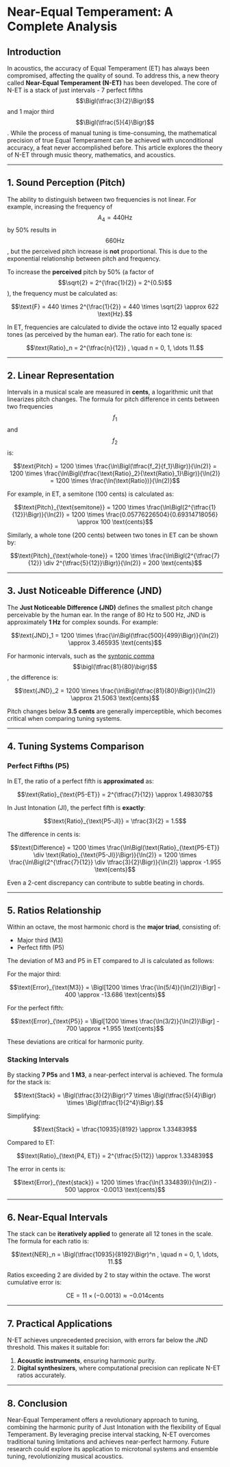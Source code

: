 # Near-Equal Temperament: A Complete Analysis

## Introduction

In acoustics, the accuracy of Equal Temperament (ET) has always been compromised, affecting the quality of sound. To address this, a new theory called **Near-Equal Temperament (N-ET)** has been developed. The core of N-ET is a stack of just intervals - 7 perfect fifths $$\Bigl(\tfrac{3}{2}\Bigr)$$ and 1 major third $$\Bigl(\tfrac{5}{4}\Bigr)$$. While the process of manual tuning is time-consuming, the mathematical precision of true Equal Temperament can be achieved with unconditional accuracy, a feat never accomplished before. This article explores the theory of N-ET through music theory, mathematics, and acoustics.

---

## 1. Sound Perception (Pitch)

The ability to distinguish between two frequencies is not linear. For example, increasing the frequency of $$A_4 = 440 \text{Hz}$$ by 50% results in $$660 \text{Hz}$$, but the perceived pitch increase is **not** proportional. This is due to the exponential relationship between pitch and frequency.

To increase the **perceived** pitch by 50% (a factor of $$\sqrt{2} = 2^{\frac{1}{2}} = 2^{0.5}$$), the frequency must be calculated as:

```math
\text{F} = 440 \times 2^{\frac{1}{2}} = 440 \times \sqrt{2} \approx 622 \text{Hz}.
```

In ET, frequencies are calculated to divide the octave into 12 equally spaced tones (as perceived by the human ear). The ratio for each tone is:

```math
\text{Ratio}_n = 2^{\tfrac{n}{12}} , \quad n = 0, 1, \dots 11.
```

---

## 2. Linear Representation

Intervals in a musical scale are measured in **cents**, a logarithmic unit that linearizes pitch changes. The formula for pitch difference in cents between two frequencies $$f_1$$ and $$f_2$$ is:

```math
\text{Pitch} 
= 1200 \times \frac{\ln\Bigl(\tfrac{f_2}{f_1}\Bigr)}{\ln(2)} 
= 1200 \times \frac{\ln\Bigl(\tfrac{\text{Ratio}_2}{\text{Ratio}_1}\Bigr)}{\ln(2)} 
= 1200 \times \frac{\ln(\text{Ratio})}{\ln(2)}
```

For example, in ET, a semitone (100 cents) is calculated as:

```math
\text{Pitch}_{\text{semitone}} 
= 1200 \times \frac{\ln\Bigl(2^{\tfrac{1}{12}}\Bigr)}{\ln(2)} 
= 1200 \times \frac{0.05776226504}{0.69314718056} 
\approx 100 \text{cents}
```

Similarly, a whole tone (200 cents) between two tones in ET can be shown by:

```math
\text{Pitch}_{\text{whole-tone}} 
= 1200 \times \frac{\ln\Bigl(2^{\tfrac{7}{12}} \div 2^{\tfrac{5}{12}}\Bigr)}{\ln(2)} 
= 200 \text{cents}
```

---

## 3. Just Noticeable Difference (JND)

The **Just Noticeable Difference (JND)** defines the smallest pitch change perceivable by the human ear. In the range of 80 Hz to 500 Hz, JND is approximately **1 Hz** for complex sounds. For example:

```math
\text{JND}_1 = 1200 \times \frac{\ln\Bigl(\tfrac{500}{499}\Bigr)}{\ln(2)} \approx 3.465935 \text{cents}
```

For harmonic intervals, such as the [syntonic comma](https://en.wikipedia.org/wiki/Syntonic_comma) $$\bigl(\tfrac{81}{80}\bigr)$$, the difference is:

```math
\text{JND}_2 = 1200 \times \frac{\ln\Bigl(\tfrac{81}{80}\Bigr)}{\ln(2)} \approx 21.5063 \text{cents}
```

Pitch changes below **3.5 cents** are generally imperceptible, which becomes critical when comparing tuning systems.

---

## 4. Tuning Systems Comparison

### Perfect Fifths (P5)

In ET, the ratio of a perfect fifth is **approximated** as:

```math
\text{Ratio}_{\text{P5-ET}} = 2^{\tfrac{7}{12}} \approx 1.498307
```

In Just Intonation (JI), the perfect fifth is **exactly**:

```math
\text{Ratio}_{\text{P5-JI}} = \tfrac{3}{2} = 1.5
```

The difference in cents is:

```math
\text{Difference} = 1200 \times \frac{\ln\Bigl(\text{Ratio}_{\text{P5-ET}} \div \text{Ratio}_{\text{P5-JI}}\Bigr)}{\ln(2)}
= 1200 \times \frac{\ln\Bigl(2^{\tfrac{7}{12}} \div \tfrac{3}{2}\Bigr)}{\ln(2)} \approx -1.955 \text{cents}
```

Even a 2-cent discrepancy can contribute to subtle beating in chords.

---

## 5. Ratios Relationship

Within an octave, the most harmonic chord is the **major triad**, consisting of:

- Major third (M3)
- Perfect fifth (P5)

The deviation of M3 and P5 in ET compared to JI is calculated as follows:

For the major third:

```math
\text{Error}_{\text{M3}} = \Bigl[1200 \times \frac{\ln(5/4)}{\ln(2)}\Bigr] - 400 \approx -13.686 \text{cents}
```

For the perfect fifth:

```math
\text{Error}_{\text{P5}} = \Bigl[1200 \times \frac{\ln(3/2)}{\ln(2)}\Bigr] - 700 \approx +1.955 \text{cents}
```

These deviations are critical for harmonic purity.

### Stacking Intervals

By stacking **7 P5s** and **1 M3**, a near-perfect interval is achieved. The formula for the stack is:

```math
\text{Stack} = \Bigl(\tfrac{3}{2}\Bigr)^7 \times \Bigl(\tfrac{5}{4}\Bigr) \times \Bigl(\tfrac{1}{2^4}\Bigr).
```

Simplifying:

```math
\text{Stack} = \tfrac{10935}{8192} \approx 1.334839
```

Compared to ET:

```math
\text{Ratio}_{\text{P4, ET}} = 2^{\tfrac{5}{12}} \approx 1.334839
```

The error in cents is:

```math
\text{Error}_{\text{stack}} = 1200 \times \frac{\ln(1.334839)}{\ln(2)} - 500 \approx -0.0013 \text{cents}
```

---

## 6. Near-Equal Intervals

The stack can be **iteratively applied** to generate all 12 tones in the scale. The formula for each ratio is:

```math
\text{NER}_n = \Bigl(\tfrac{10935}{8192}\Bigr)^n , \quad n = 0, 1, \dots, 11.
```

Ratios exceeding 2 are divided by 2 to stay within the octave. The worst cumulative error is:

```math
\text{CE} = 11 \times (-0.0013) \approx -0.014 \text{cents}
```

---

## 7. Practical Applications

N-ET achieves unprecedented precision, with errors far below the JND threshold. This makes it suitable for:

1. **Acoustic instruments**, ensuring harmonic purity.  
2. **Digital synthesizers**, where computational precision can replicate N-ET ratios accurately.

---

## 8. Conclusion

Near-Equal Temperament offers a revolutionary approach to tuning, combining the harmonic purity of Just Intonation with the flexibility of Equal Temperament. By leveraging precise interval stacking, N-ET overcomes traditional tuning limitations and achieves near-perfect harmony. Future research could explore its application to microtonal systems and ensemble tuning, revolutionizing musical acoustics.

